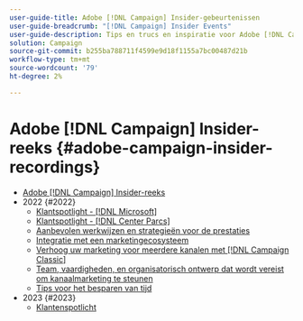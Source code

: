 ```yaml
---
user-guide-title: Adobe [!DNL Campaign] Insider-gebeurtenissen
user-guide-breadcrumb: "[!DNL Campaign] Insider Events"
user-guide-description: Tips en trucs en inspiratie voor Adobe [!DNL Campaign] klanten helpen kanaalmarketingstrategieën te ontwikkelen, vaardigheden van teammarketingspecialisten te verhogen en organisaties te helpen meer geavanceerde marketingstrategieën voor meerdere kanalen te ontwikkelen.
solution: Campaign
source-git-commit: b255ba788711f4599e9d18f1155a7bc00487d21b
workflow-type: tm+mt
source-wordcount: '79'
ht-degree: 2%

---
```



# Adobe [!DNL Campaign] Insider-reeks {#adobe-campaign-insider-recordings}

+ [Adobe [!DNL Campaign] Insider-reeks](overview.md)
+ 2022 {#2022}
   + [Klantspotlight - [!DNL Microsoft]](2022/microsoft.md)
   + [Klantspotlight - [!DNL Center Parcs]](2022/center-parcs.md)
   + [Aanbevolen werkwijzen en strategieën voor de prestaties](2022/deliverability-best-practices.md)
   + [Integratie met een marketingecosysteem](2022/integrations.md)
   + [Verhoog uw marketing voor meerdere kanalen met [!DNL Campaign Classic]](2022/cross-channel.md)
   + [Team, vaardigheden, en organisatorisch ontwerp dat wordt vereist om kanaalmarketing te steunen](2022/team-skills-org-design.md)
   + [Tips voor het besparen van tijd](2022/tips.md)
+ 2023 {#2023}
   + [Klantenspotlicht](2023/customer-spotlight-center-parcs.md)